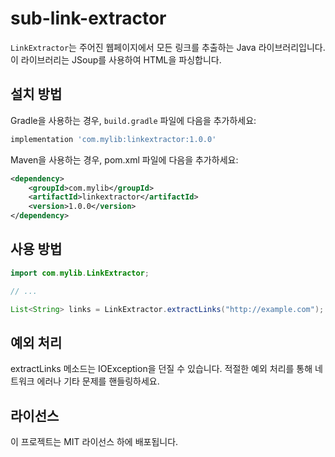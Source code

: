 # sub-link-extractor

`LinkExtractor`는 주어진 웹페이지에서 모든 링크를 추출하는 Java 라이브러리입니다. 이 라이브러리는 JSoup를 사용하여 HTML을 파싱합니다.

## 설치 방법

Gradle을 사용하는 경우, `build.gradle` 파일에 다음을 추가하세요:

```gradle
implementation 'com.mylib:linkextractor:1.0.0'
```

Maven을 사용하는 경우, pom.xml 파일에 다음을 추가하세요:
```xml
<dependency>
    <groupId>com.mylib</groupId>
    <artifactId>linkextractor</artifactId>
    <version>1.0.0</version>
</dependency>
```

## 사용 방법

```java
import com.mylib.LinkExtractor;

// ...

List<String> links = LinkExtractor.extractLinks("http://example.com");
```

## 예외 처리
extractLinks 메소드는 IOException을 던질 수 있습니다. 적절한 예외 처리를 통해 네트워크 에러나 기타 문제를 핸들링하세요.

## 라이선스
이 프로젝트는 MIT 라이선스 하에 배포됩니다.
